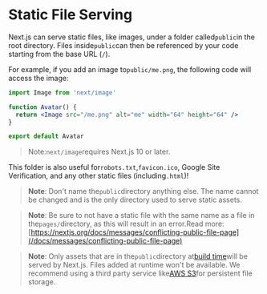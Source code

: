 # Static File Serving

Next.js can serve static files, like images, under a folder called`public`in the root directory. Files inside`public`can then be referenced by your code starting from the base URL (`/`).

For example, if you add an image to`public/me.png`, the following code will access the image:

```jsx
import Image from 'next/image'

function Avatar() {
  return <Image src="/me.png" alt="me" width="64" height="64" />
}

export default Avatar

```

> Note:`next/image`requires Next.js 10 or later.

This folder is also useful for`robots.txt`,`favicon.ico`, Google Site Verification, and any other static files (including`.html`)!

> **Note**: Don't name the`public`directory anything else. The name cannot be changed and is the only directory used to serve static assets.

> **Note**: Be sure to not have a static file with the same name as a file in the`pages/`directory, as this will result in an error.Read more:[https://nextjs.org/docs/messages/conflicting-public-file-page](/docs/messages/conflicting-public-file-page)

> **Note**: Only assets that are in the`public`directory at[build time](/docs/api-reference/cli#build)will be served by Next.js. Files added at runtime won't be available. We recommend using a third party service like[AWS S3](https://aws.amazon.com/s3/)for persistent file storage.
